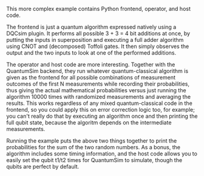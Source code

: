 This more complex example contains Python frontend, operator, and host code.

The frontend is just a quantum algorithm expressed natively using a DQCsim
plugin. It performs all possible 3 + 3 = 4 bit additions at once, by putting
the inputs in superposition and executing a full adder algorithm using CNOT
and (decomposed) Toffoli gates. It then simply observes the output and the
two inputs to look at one of the performed additions.

The operator and host code are more interesting. Together with the QuantumSim
backend, they run whatever quantum-classical algorithm is given as the frontend
for all possible combinations of measurement outcomes of the first N
measurements while recording their probabilities, thus giving the actual
mathematical probabilities versus just running the algorithm 10000 times with
randomized measurements and averaging the results. This works regardless of
any mixed quantum-classical code in the frontend, so you could apply this on
error correction logic too, for example; you can't really do that by executing
an algorithm once and then printing the full qubit state, because the algoritm
depends on the intermediate measurements.

Running the example puts the above two things together to print the
probabilities for the sum of the two random numbers. As a bonus, the algorithm
includes some timing information, and the host code allows you to easily set
the qubit t1/t2 times for QuantumSim to simulate, though the qubits are perfect
by default.
